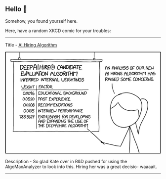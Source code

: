 ## Hello 👀

Somehow, you found yourself here.

Here, have a random XKCD comic for your troubles:

-----------------------------------

Title - [AI Hiring Algorithm](https://xkcd.com/2237)

![AI Hiring Algorithm](./random_comic.png)

Description - So glad Kate over in R&D pushed for using the AlgoMaxAnalyzer to look into this. Hiring her was a great decisio- waaaait.

-----------------------------------